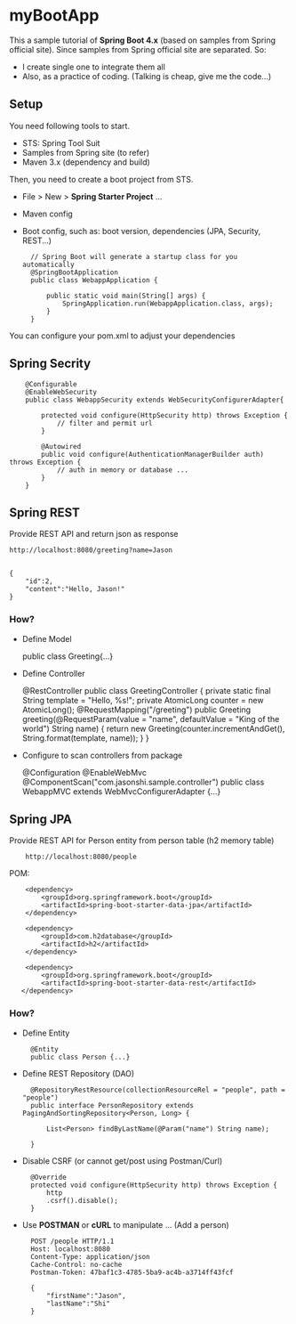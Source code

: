 # myBootApp #
This a sample tutorial of **Spring Boot 4.x** (based on samples from Spring official site). Since samples from Spring official site are separated. So:
- I create single one to integrate them all
- Also, as a practice of coding. (Talking is cheap, give me the code...)
	 
## Setup ##
You need following tools to start.
- STS: Spring Tool Suit
- Samples from Spring site (to refer)
- Maven 3.x (dependency and build)

Then, you need to create a boot project from STS.
- File > New > **Spring Starter Project** ...
- Maven config
- Boot config, such as: boot version, dependencies (JPA, Security, REST...)


		// Spring Boot will generate a startup class for you automatically
		@SpringBootApplication
		public class WebappApplication {
		
			public static void main(String[] args) {
				SpringApplication.run(WebappApplication.class, args);
			}
		}


You can configure your pom.xml to adjust your dependencies


## Spring Secrity ##

		@Configurable
		@EnableWebSecurity
		public class WebappSecurity extends WebSecurityConfigurerAdapter{
			
			protected void configure(HttpSecurity http) throws Exception {
				// filter and permit url
			}
			
			@Autowired
			public void configure(AuthenticationManagerBuilder auth) throws Exception {
				// auth in memory or database ...
			}						
		} 
		
		 
## Spring REST ##
Provide REST API and return json as response

	http://localhost:8080/greeting?name=Jason
	
	
	{
		"id":2,
		"content":"Hello, Jason!"
	}
	

### How? ###
* Define Model

	public class Greeting{...}
	
* Define Controller 

	@RestController
	public class GreetingController {
		private static final String template = "Hello, %s!";
		private AtomicLong counter = new AtomicLong();
		@RequestMapping("/greeting")
		public Greeting greeting(@RequestParam(value = "name", defaultValue = "King of the world") String name) {
				return new Greeting(counter.incrementAndGet(), String.format(template, name));
		}
	}
			
* Configure to scan controllers from package

	@Configuration
	@EnableWebMvc
	@ComponentScan("com.jasonshi.sample.controller")
	public class WebappMVC extends WebMvcConfigurerAdapter {...}
  


## Spring JPA ##

Provide REST API for Person entity from person table (h2 memory table)

		http://localhost:8080/people

POM:

		<dependency>
			<groupId>org.springframework.boot</groupId>
			<artifactId>spring-boot-starter-data-jpa</artifactId>
		</dependency>
		
		<dependency>
			<groupId>com.h2database</groupId>
			<artifactId>h2</artifactId>
		</dependency>
		
		<dependency>
            <groupId>org.springframework.boot</groupId>
            <artifactId>spring-boot-starter-data-rest</artifactId>
       </dependency>
 
### How? ###

* Define Entity

		@Entity
		public class Person {...}


* Define REST Repository (DAO)  

		@RepositoryRestResource(collectionResourceRel = "people", path = "people")
		public interface PersonRepository extends PagingAndSortingRepository<Person, Long> {
		
			List<Person> findByLastName(@Param("name") String name);
		
		}

* Disable CSRF (or cannot get/post using Postman/Curl)

		@Override
		protected void configure(HttpSecurity http) throws Exception {
			http
			.csrf().disable();
		}


* Use **POSTMAN** or **cURL** to manipulate ... (Add a person)

		POST /people HTTP/1.1
		Host: localhost:8080
		Content-Type: application/json
		Cache-Control: no-cache
		Postman-Token: 47baf1c3-4785-5ba9-ac4b-a3714ff43fcf
		
		{
		    "firstName":"Jason",
		    "lastName":"Shi"
		}
 
